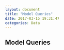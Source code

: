 ```yaml
---
layout: document
title: "Model Queries"
date: 2017-03-15 19:31:47
categories: Data
---
```


## Model Queries

